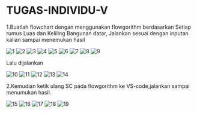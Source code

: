 # TUGAS-INDIVIDU-V
1.Buatlah flowchart dengan menggunakan flowgorithm berdasarkan Setiap rumus Luas dan Keliling Bangunan datar, Jalankan sesuai dengan inputan kalian sampai menemukan hasil

![1](https://user-images.githubusercontent.com/93032281/139868438-86bf3d94-55bd-4e8d-8206-9d1bbfcc19f2.png)
![2](https://user-images.githubusercontent.com/93032281/139868531-58898718-c258-4813-804c-7b31c10a5245.png)
![3](https://user-images.githubusercontent.com/93032281/139868761-a78cd900-9247-4466-a3ba-0e78ab714e30.png)
![4](https://user-images.githubusercontent.com/93032281/139868834-96a61bb0-16b5-48f7-82c0-73b30292c88b.png)
![5](https://user-images.githubusercontent.com/93032281/139868910-7cb56b25-21a8-407b-94a7-2372c522133a.png)
![6](https://user-images.githubusercontent.com/93032281/139868972-ac645729-d76e-48b9-95de-90f4f6382c21.png)
![7](https://user-images.githubusercontent.com/93032281/139869029-1574f3ad-e244-4bc4-aa7c-7f459eb0d1f7.png)
![8](https://user-images.githubusercontent.com/93032281/139869095-0bcbae46-ab63-459a-9c2d-f55d693cd429.png)
![9](https://user-images.githubusercontent.com/93032281/139869152-cb9a68af-8aca-4943-ace6-590d77593b3b.png)

Lalu dijalankan

![10](https://user-images.githubusercontent.com/93032281/139869348-c0a3ff52-ef6b-4940-bb3e-9782e0fd392b.png)
![11](https://user-images.githubusercontent.com/93032281/139869385-764bc8a8-6ded-416a-b9a0-25387a5b5ccb.png)
![12](https://user-images.githubusercontent.com/93032281/139869468-c313f16d-6b25-4c9f-8f9b-2e7ac779d86d.png)
![13](https://user-images.githubusercontent.com/93032281/139869547-84211555-5394-449d-bc8c-8f943cf37fd8.png)
![14](https://user-images.githubusercontent.com/93032281/139869615-c13c5e1b-3ff3-4cc6-bb6e-ec52fd140fe4.png)

2.Kemudian ketik ulang SC pada flowgorithm ke VS-code,jalankan sampai menumukan hasil.

![15](https://user-images.githubusercontent.com/93032281/139869900-848da8c8-6802-40d4-a683-b52762da8640.png)
![16](https://user-images.githubusercontent.com/93032281/139869966-46803d6a-ffeb-4718-bf16-e3c7025c691a.png)
![17](https://user-images.githubusercontent.com/93032281/139870006-eaaf44b5-f697-4db0-97dc-dd461126b0d6.png)
![18](https://user-images.githubusercontent.com/93032281/139870048-7adb057d-441c-4835-8411-4284c8d4e703.png)
![19](https://user-images.githubusercontent.com/93032281/139870077-54277e57-e9f1-44cb-ab2c-29abce91d31d.png)


















